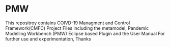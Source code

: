 # PMW
This repositroy contains COIVD-19 Managment and Control Framework(CMFC) Project Files including the metamodel, Pandemic Modelling Workbench (PMW) Eclipse based Plugin and the User Manual For further use and experimentation, Thanks
